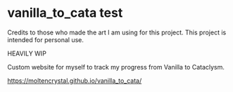 # vanilla_to_cata test

Credits to those who made the art I am using for this project. This project is intended for personal use.

HEAVILY WIP

Custom website for myself to track my progress from Vanilla to Cataclysm.

https://moltencrystal.github.io/vanilla_to_cata/
